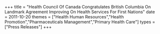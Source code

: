+++
title = "Health Council Of Canada Congratulates British Columbia On Landmark Agreement Improving On Health Services For First Nations"
date = 2011-10-20
themes = ["Health Human Resources","Health Promotion","Pharmaceuticals Management","Primary Health Care"]
types = ["Press Releases"]
+++
